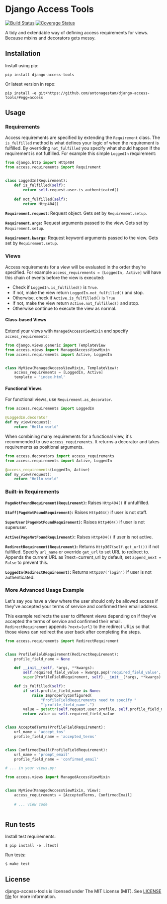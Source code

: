 # Django Access Tools

[![Build Status](https://travis-ci.org/antonagestam/django-access-tools.svg?branch=master)](https://travis-ci.org/antonagestam/django-access-tools)
[![Coverage Status](https://coveralls.io/repos/antonagestam/django-access-tools/badge.svg?service=github)](https://coveralls.io/github/antonagestam/django-access-tools?branch=coverage)

A tidy and extendable way of defining access requirements for views. Because
mixins and decorators gets messy.

## Installation

Install using pip:

```
pip install django-access-tools
```

Or latest version in repo:

```
pip install -e git+https://github.com/antonagestam/django-access-tools/#egg=access
```

## Usage

### Requirements

Access requirements are specified by extending the `Requirement` class. The
`is_fulfilled` method is what defines your logic of when the requirement is
fulfilled. By overriding `not_fulfilled` you specify what should happen if the
requirement is not fulfilled. For example this simple `LoggedIn` requirement:

```python
from django.http import Http404
from access.requirements import Requirement


class LoggedIn(Requirement):
    def is_fulfilled(self):
        return self.request.user.is_authenticated()
    
    def not_fulfilled(self):
        return Http404()
```

__`Requirement.request`:__ Request object. Gets set by `Requirement.setup`.

__`Requirement.args`:__ Request arguments passed to the view. Gets set by
`Requirement.setup`.

__`Requirement.kwargs`:__ Request keyword arguments passed to the view. Gets set
by `Requirement.setup`.


### Views

Access requirements for a view will be evaluated in the order they're specified.
For example `access_requirements = [LoggedIn, Active]` will have this chain of
events before the view is executed:

- Check if `LoggedIn.is_fulfilled()` is `True`.
- If not, make the view return `LoggedIn.not_fulfilled()` and stop.
- Otherwise, check if `Active.is_fulfilled()` is `True`
- If not, make the view return `Active.not_fulfilled()` and stop.
- Otherwise continue to execute the view as normal.

#### Class-based Views

Extend your views with `ManagedAccessViewMixin` and specify
`access_requirements`:

```python
from django.views.generic import TemplateView
from access.views import ManagedAccessViewMixin
from access.requirements import Active, LoggedIn


class MyView(ManagedAccessViewMixin, TemplateView):
    access_requirements = [LoggedIn, Active]
    template = 'index.html'
```

#### Functional Views

For functional views, use `Requirement.as_decorator`.

```python
from access.requirements import LoggedIn

@LoggedIn.decorator
def my_view(request):
    return "Hello world"
```

When combining many requirements for a functional view, it's recommended to use
`access_requirements`. It returns a decorator and takes requirements as
positional arguments.

```python
from access.decorators import access_requirements
from access.requirements import Active, LoggedIn

@access_requirements(LoggedIn, Active)
def my_view(request):
    return "Hello world"
```

### Built-in Requirements

__`PageNotFoundRequirement(Requirement)`:__ Raises `Http404()` if unfulfilled.

__`Staff(PageNotFoundRequirement)`:__ Raises `Http404()` if user is not staff.

__`SuperUser(PageNotFoundRequirement)`:__ Raises `Http404()` if user is not
superuser.

__`Active(PageNotFoundRequirement)`:__ Raises `Http404()` if user is not active.

__`RedirectRequirement(Requirement)`:__ Returns `Http307(self.get_url())` if not
fulfilled. Specify `url_name` or override `get_url` to set URL to redirect to.
Appends the current URL as ?next=current_url by default, set `append_next =
False` to prevent this.

__`LoggedIn(RedirectRequirement)`:__ Returns `Http307('login')` if user is not
authenticated.


### More Advanced Usage Example

Let's say you have a view where the user should only be allowed access
if they've accepted your terms of service and confirmed their email
address.

This example redirects the user to different views depending on if
they've accepted the terms of service and confirmed their email.
`RedirectRequirement` appends `?next={url}` to the redirect URLs
so that those views can redirect the user back after completing the
steps.

```python
from access.requirements import RedirectRequirement


class ProfileFieldRequirement(RedirectRequirement):
    profile_field_name = None

    def __init__(self, *args, **kwargs):
        self.required_field_value = kwargs.pop('required_field_value', True)
        super(ProfileFieldRequirement, self).__init__(*args, **kwargs)

    def is_fulfilled(self):
        if self.profile_field_name is None:
            raise ImproperlyConfigured(
                "ProfileFieldRequirements need to specify "
                "`profile_field_name`.")
        value = getattr(self.request.user.profile, self.profile_field_name)
        return value == self.required_field_value


class AcceptedTerms(ProfileFieldRequirement):
    url_name = 'accept_tos'
    profile_field_name = 'accepted_terms'


class ConfirmedEmail(ProfileFieldRequirement):
    url_name = 'prompt_email'
    profile_field_name = 'confirmed_email'

# ... in your views.py:

from access.views import ManagedAccessViewMixin


class MyView(ManagedAccessViewMixin, View):
    access_requirements = [AcceptedTerms, ConfirmedEmail]
    
    # ... view code
 
```


## Run tests

Install test requirements:

```
$ pip install -e .[test]
```

Run tests:

```
$ make test
```

## License

django-access-tools is licensed under The MIT License (MIT). See [LICENSE
file](./LICENSE) for more information.
